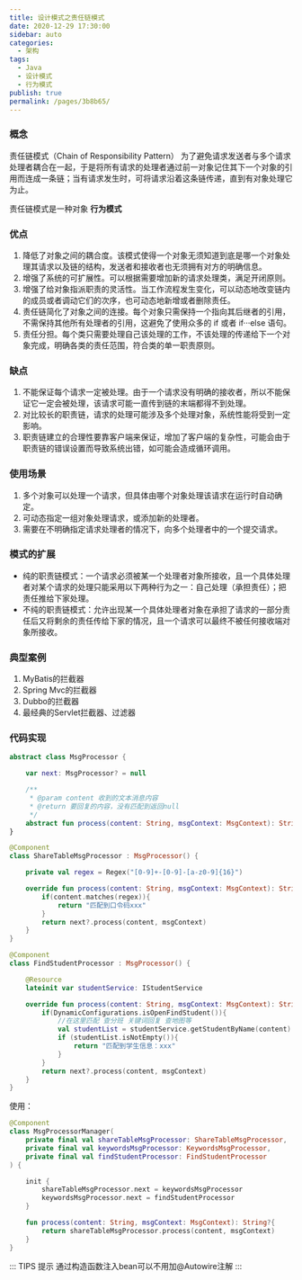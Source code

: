 ```yaml
---
title: 设计模式之责任链模式
date: 2020-12-29 17:30:00
sidebar: auto
categories: 
  - 架构
tags: 
  - Java
  - 设计模式
  - 行为模式
publish: true
permalink: /pages/3b8b65/
---
```


### 概念

责任链模式（Chain of Responsibility Pattern）
为了避免请求发送者与多个请求处理者耦合在一起，于是将所有请求的处理者通过前一对象记住其下一个对象的引用而连成一条链；当有请求发生时，可将请求沿着这条链传递，直到有对象处理它为止。

责任链模式是一种对象 **行为模式**

### 优点
1. 降低了对象之间的耦合度。该模式使得一个对象无须知道到底是哪一个对象处理其请求以及链的结构，发送者和接收者也无须拥有对方的明确信息。
2. 增强了系统的可扩展性。可以根据需要增加新的请求处理类，满足开闭原则。
3. 增强了给对象指派职责的灵活性。当工作流程发生变化，可以动态地改变链内的成员或者调动它们的次序，也可动态地新增或者删除责任。
4. 责任链简化了对象之间的连接。每个对象只需保持一个指向其后继者的引用，不需保持其他所有处理者的引用，这避免了使用众多的 if 或者 if···else 语句。
5. 责任分担。每个类只需要处理自己该处理的工作，不该处理的传递给下一个对象完成，明确各类的责任范围，符合类的单一职责原则。

### 缺点
1. 不能保证每个请求一定被处理。由于一个请求没有明确的接收者，所以不能保证它一定会被处理，该请求可能一直传到链的末端都得不到处理。
2. 对比较长的职责链，请求的处理可能涉及多个处理对象，系统性能将受到一定影响。
3. 职责链建立的合理性要靠客户端来保证，增加了客户端的复杂性，可能会由于职责链的错误设置而导致系统出错，如可能会造成循环调用。


### 使用场景

1. 多个对象可以处理一个请求，但具体由哪个对象处理该请求在运行时自动确定。
2. 可动态指定一组对象处理请求，或添加新的处理者。
3. 需要在不明确指定请求处理者的情况下，向多个处理者中的一个提交请求。

### 模式的扩展

- 纯的职责链模式：一个请求必须被某一个处理者对象所接收，且一个具体处理者对某个请求的处理只能采用以下两种行为之一：自己处理（承担责任）；把责任推给下家处理。
- 不纯的职责链模式：允许出现某一个具体处理者对象在承担了请求的一部分责任后又将剩余的责任传给下家的情况，且一个请求可以最终不被任何接收端对象所接收。

### 典型案例
1. MyBatis的拦截器
2. Spring Mvc的拦截器
3. Dubbo的拦截器
4. 最经典的Servlet拦截器、过滤器

### 代码实现

```kotlin
abstract class MsgProcessor {

    var next: MsgProcessor? = null

    /**
     * @param content 收到的文本消息内容
     * @return 要回复的内容，没有匹配到返回null
     */
    abstract fun process(content: String, msgContext: MsgContext): String?
}
```
```kotlin
@Component
class ShareTableMsgProcessor : MsgProcessor() {

    private val regex = Regex("[0-9]+-[0-9]-[a-z0-9]{16}")

    override fun process(content: String, msgContext: MsgContext): String? {
        if(content.matches(regex)){
            return "匹配到口令码xxx"
        }
        return next?.process(content, msgContext)
    }
}
```
```kotlin
@Component
class FindStudentProcessor : MsgProcessor() {

    @Resource
    lateinit var studentService: IStudentService

    override fun process(content: String, msgContext: MsgContext): String? {
        if(DynamicConfigurations.isOpenFindStudent()){
            //在这里匹配 查分班 关键词回复 查地图等
            val studentList = studentService.getStudentByName(content)
            if (studentList.isNotEmpty()){
                return "匹配到学生信息：xxx"
            }
        }
        return next?.process(content, msgContext)
    }
}
```
使用：
```kotlin
@Component
class MsgProcessorManager(
    private final val shareTableMsgProcessor: ShareTableMsgProcessor,
    private final val keywordsMsgProcessor: KeywordsMsgProcessor,
    private final val findStudentProcessor: FindStudentProcessor
) {

    init {
        shareTableMsgProcessor.next = keywordsMsgProcessor
        keywordsMsgProcessor.next = findStudentProcessor
    }

    fun process(content: String, msgContext: MsgContext): String?{
        return shareTableMsgProcessor.process(content, msgContext)
    }
}
```
::: TIPS 提示
通过构造函数注入bean可以不用加@Autowire注解
:::

